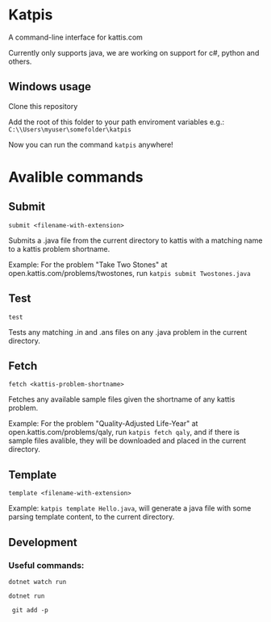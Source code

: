# Katpis

A command-line interface for kattis.com

Currently only supports java, we are working on support for c#, python and others.

## Windows usage

Clone this repository

Add the root of this folder to your path enviroment variables e.g.: `C:\\Users\myuser\somefolder\katpis`

Now you can run the command `katpis` anywhere!

# Avalible commands

## Submit
`submit <filename-with-extension>`

Submits a .java file from the current directory to kattis with a matching name to a kattis problem shortname.

Example:
For the problem "Take Two Stones" at open.kattis.com/problems/twostones, run `katpis submit Twostones.java`

## Test
`test`

Tests any matching .in and .ans files on any .java problem in the current directory.

## Fetch
`fetch <kattis-problem-shortname>`

Fetches any available sample files given the shortname of any kattis problem.

Example: For the problem "Quality-Adjusted Life-Year" at open.kattis.com/problems/qaly, run `katpis fetch qaly`, and if there is sample files avalible, they will be downloaded and placed in the current directory.

## Template
`template <filename-with-extension>`

Example: `katpis template Hello.java`, will generate a java file with some parsing template content, to the current directory.

## Development

### Useful commands:

```
dotnet watch run
```

```
dotnet run
```

```
 git add -p
```
